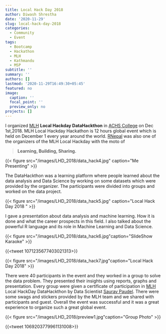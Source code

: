 ```yaml
---
title: Local Hack Day 2018
author: Diwash Shrestha
date: '2020-11-29'
slug: local-hack-day-2018
categories:
  - Community
  - Event
tags:
  - Bootcamp
  - Hackathon
  - MLH
  - Kathmandu
  - MSP
subtitle: ''
summary: ''
authors: []
lastmod: '2020-11-29T16:49:30+05:45'
featured: no
image:
  caption: ''
  focal_point: ''
  preview_only: no
projects: []
---
```


I organized [MLH](https://mlh.io/)  **Local Hackday DataHackthon**  in [ACHS College](https://achsnepal.edu.np/) on Dec 1st,2018. MLH Local Hackday Hackathon is 12 hours global event which is held on December 1 every year around the world. [RNepal]() was also one of the organizers of the MLH Local Hackday with the moto of 

> **Learning, Building, Sharing.**


{{< figure src="/images/LHD_2018/data_hack4.jpg" caption="Me Presenting"  >}}

The DataHackthon was a learning platform where people learned about the data analysis and Data Science by working on some datasets which were provided by the organizer. The participants were divided into groups and worked on the data project.

{{< figure src="/images/LHD_2018/data_hack5.jpg" caption="Local Hack Day 2018 " >}}

I gave a presentation about data analysis and machine learning. How it is done and what the career prospects in this field. I also talked about the powerful R language and its role in Machine Learning and Data Science.



{{< figure src="/images/LHD_2018/data_hack6.jpg"caption="SlideShow Karaoke" >}}

{{<tweet 1071235677403021313>}}

{{< figure src="/images/LHD_2018/data_hack7.jpg"caption="Local Hack Day 2018" >}}



There were 40 participants in the event and they worked in a group to solve the data problem. They presented their insights using reports, graphs and presentation. Every group were given a certificate of participation in [MLH](https://mlh.io/)  Local HackDay DataHackthon by Data Scientist [Saurav Paudel](https://www.linkedin.com/in/saurav-poudel-34a65688/?originalSubdomain=np). There were some swags and stickers provided by the MLH team and we shared with participants and guest. Overall the event was successful and it was a great experience to organize such a great global event.


{{< figure src="/images/LHD_2018/preview1.jpg"caption="Group Photo" >}}

{{<tweet 1069203779961131008>}}